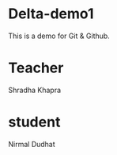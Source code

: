 # Delta-demo1
This is a demo for Git &amp; Github.

# Teacher
Shradha Khapra

# student 
Nirmal Dudhat